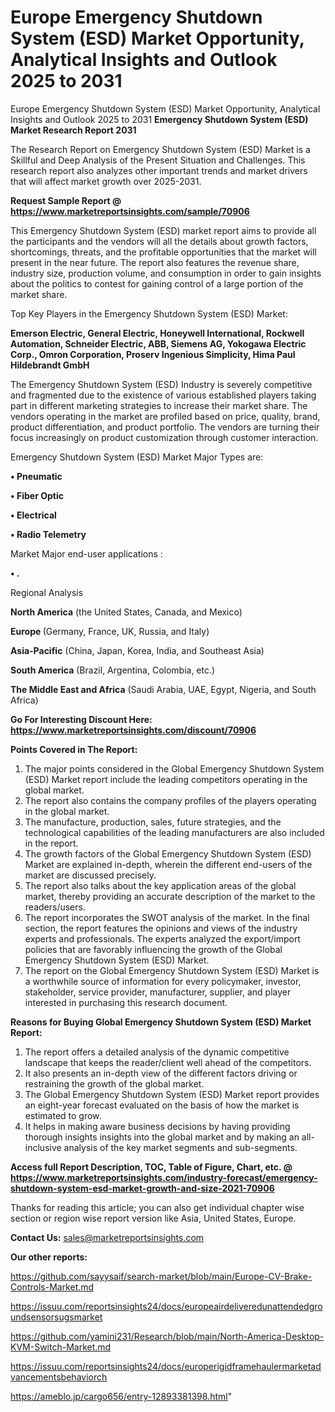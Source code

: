 # Europe Emergency Shutdown System (ESD) Market Opportunity, Analytical Insights and Outlook 2025 to 2031
Europe Emergency Shutdown System (ESD) Market Opportunity, Analytical Insights and Outlook 2025 to 2031
<strong>Emergency Shutdown System (ESD) Market Research Report 2031</strong>

The Research Report on Emergency Shutdown System (ESD) Market is a Skillful and Deep Analysis of the Present Situation and Challenges. This research report also analyzes other important trends and market drivers that will affect market growth over 2025-2031.

<strong>Request Sample Report @ <a href=https://www.marketreportsinsights.com/sample/70906>https://www.marketreportsinsights.com/sample/70906</a></strong>

This Emergency Shutdown System (ESD) market report aims to provide all the participants and the vendors will all the details about growth factors, shortcomings, threats, and the profitable opportunities that the market will present in the near future. The report also features the revenue share, industry size, production volume, and consumption in order to gain insights about the politics to contest for gaining control of a large portion of the market share.

Top Key Players in the Emergency Shutdown System (ESD) Market:

<strong>Emerson Electric, General Electric, Honeywell International, Rockwell Automation, Schneider Electric, ABB, Siemens AG, Yokogawa Electric Corp., Omron Corporation, Proserv Ingenious Simplicity, Hima Paul Hildebrandt GmbH</strong>

The Emergency Shutdown System (ESD) Industry is severely competitive and fragmented due to the existence of various established players taking part in different marketing strategies to increase their market share. The vendors operating in the market are profiled based on price, quality, brand, product differentiation, and product portfolio. The vendors are turning their focus increasingly on product customization through customer interaction.

Emergency Shutdown System (ESD) Market Major Types are:

<strong>• Pneumatic

• Fiber Optic

• Electrical

• Radio Telemetry</strong>

Market Major end-user applications :

<strong>• .</strong>

Regional Analysis

</u><strong><b>North America</b></strong> (the United States, Canada, and Mexico)

<strong><b>Europe </b></strong>(Germany, France, UK, Russia, and Italy)

<strong><b>Asia-Pacific</b></strong> (China, Japan, Korea, India, and Southeast Asia)

<strong><b>South America</b></strong> (Brazil, Argentina, Colombia, etc.)

<strong><b>The Middle East and Africa</b></strong> (Saudi Arabia, UAE, Egypt, Nigeria, and South Africa)

<strong>Go For Interesting Discount Here: <a href=https://www.marketreportsinsights.com/discount/70906>https://www.marketreportsinsights.com/discount/70906</a></strong>

<strong>Points Covered in The Report:</strong>
<ol>
  <li>The major points considered in the Global Emergency Shutdown System (ESD) Market report include the leading competitors operating in the global market.</li>
  <li>The report also contains the company profiles of the players operating in the global market.</li>
  <li>The manufacture, production, sales, future strategies, and the technological capabilities of the leading manufacturers are also included in the report.</li>
  <li>The growth factors of the Global Emergency Shutdown System (ESD) Market are explained in-depth, wherein the different end-users of the market are discussed precisely.</li>
  <li>The report also talks about the key application areas of the global market, thereby providing an accurate description of the market to the readers/users.</li>
  <li>The report incorporates the SWOT analysis of the market. In the final section, the report features the opinions and views of the industry experts and professionals. The experts analyzed the export/import policies that are favorably influencing the growth of the Global Emergency Shutdown System (ESD) Market.</li>
  <li>The report on the Global Emergency Shutdown System (ESD) Market is a worthwhile source of information for every policymaker, investor, stakeholder, service provider, manufacturer, supplier, and player interested in purchasing this research document.</li>
</ol>
<strong>Reasons for Buying Global Emergency Shutdown System (ESD) Market Report:</strong>

<ol>
  <li>The report offers a detailed analysis of the dynamic competitive landscape that keeps the reader/client well ahead of the competitors.</li>
  <li>It also presents an in-depth view of the different factors driving or restraining the growth of the global market.</li>
  <li>The Global Emergency Shutdown System (ESD) Market report provides an eight-year forecast evaluated on the basis of how the market is estimated to grow.</li>
  <li>It helps in making aware business decisions by having providing thorough insights insights into the global market and by making an all-inclusive analysis of the key market segments and sub-segments.</li>
</ol>
<strong>Access full Report Description, TOC, Table of Figure, Chart, etc. @ <a href=https://www.marketreportsinsights.com/industry-forecast/emergency-shutdown-system-esd-market-growth-and-size-2021-70906>https://www.marketreportsinsights.com/industry-forecast/emergency-shutdown-system-esd-market-growth-and-size-2021-70906</a></strong>


Thanks for reading this article; you can also get individual chapter wise section or region wise report version like Asia, United States, Europe.

<strong>Contact Us:</strong>
sales@marketreportsinsights.com

<strong>Our other reports:</strong>

<a href=https://github.com/sayysaif/search-market/blob/main/Europe-CV-Brake-Controls-Market.md>https://github.com/sayysaif/search-market/blob/main/Europe-CV-Brake-Controls-Market.md</a>

<a href=https://issuu.com/reportsinsights24/docs/europeairdeliveredunattendedgroundsensorsugsmarket>https://issuu.com/reportsinsights24/docs/europeairdeliveredunattendedgroundsensorsugsmarket</a>

<a href=https://github.com/yamini231/Research/blob/main/North-America-Desktop-KVM-Switch-Market.md>https://github.com/yamini231/Research/blob/main/North-America-Desktop-KVM-Switch-Market.md</a>

<a href=https://issuu.com/reportsinsights24/docs/europerigidframehaulermarketadvancementsbehaviorch>https://issuu.com/reportsinsights24/docs/europerigidframehaulermarketadvancementsbehaviorch</a>

<a href=https://ameblo.jp/cargo656/entry-12893381398.html>https://ameblo.jp/cargo656/entry-12893381398.html</a>"
